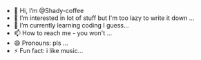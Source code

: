 - 👋 Hi, I’m @Shady-coffee
- 👀 I’m interested in lot of stuff but I'm too lazy to write it down ...
- 🌱 I’m currently learning coding I guess...
- 📫 How to reach me - you won't ...
- 😄 Pronouns: pls ...
- ⚡ Fun fact: i like music...

<!---
Shady-coffee/Shady-coffee is a ✨ special ✨ repository because its `README.md` (this file) appears on your GitHub profile.
You can click the Preview link to take a look at your changes.
--->
